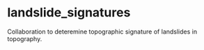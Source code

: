# landslide_signatures
Collaboration to deteremine topographic signature of landslides in topography.

